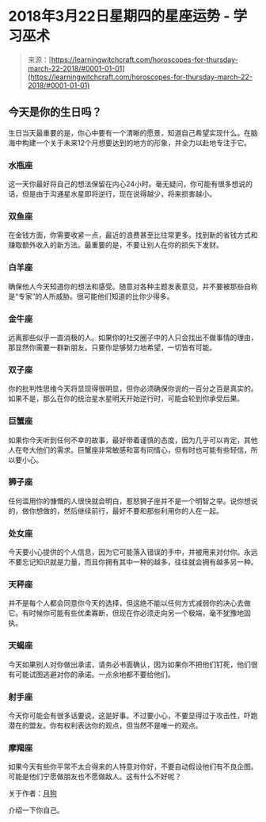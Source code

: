 <!--yml

category: 未分类

日期：2024-06-12 18:18:56

-->

# 2018年3月22日星期四的星座运势 - 学习巫术

> 来源：[https://learningwitchcraft.com/horoscopes-for-thursday-march-22-2018/#0001-01-01](https://learningwitchcraft.com/horoscopes-for-thursday-march-22-2018/#0001-01-01)

## 今天是你的生日吗？

生日当天最重要的是，你心中要有一个清晰的愿景，知道自己希望实现什么。在脑海中构建一个关于未来12个月想要达到的地方的形象，并全力以赴地专注于它。

### 水瓶座

这一天你最好将自己的想法保留在内心24小时。毫无疑问，你可能有很多想说的话，但是由于沟通星水星即将逆行，现在说得越少，将来损害越小。

### 双鱼座

在金钱方面，你需要收紧一点，最近的浪费甚至比往常更多。找到新的省钱方式和赚取额外收入的新方法。最重要的是，不要让别人在你的损失下发财。

### 白羊座

确保他人今天知道你的想法和感受。随意对各种主题发表意见，并不要被那些自称是“专家”的人所威胁。很可能他们知道的比你少得多。

### 金牛座

远离那些似乎一直消极的人。如果你的社交圈子中的人只会找出不做事情的理由，那显然你需要一群新朋友。只要你足够努力地希望，一切皆有可能。

### 双子座

你的批判性思维今天将显现得很明显，但你必须确保你说的一百分之百是真实的。如果不是，那么在你的统治星水星明天开始逆行时，可能会轮到你承受后果。

### 巨蟹座

如果你今天听到任何不幸的故事，最好带着谨慎的态度，因为几乎可以肯定，其他人在夸大他们的需求。巨蟹座非常敏感和富有同情心，但有时也可能有些轻信，所以要小心。

### 狮子座

任何滥用你的慷慨的人很快就会明白，惹怒狮子座并不是一个明智之举。说你想说的，做你想做的，然后继续前行，最好不要和那些利用你的人在一起。

### 处女座

今天要小心提供的个人信息，因为它可能落入错误的手中，并被用来对付你。永远不要忘记知识就是力量，而且你拥有其中一种的越多，往往就会拥有越多另一种。

### 天秤座

并不是每个人都会同意你今天的选择，但这绝不能以任何方式减弱你的决心去做它。有时候你可能有些优柔寡断，但现在你必须走向另一个极端，毫不犹豫地固执。

### 天蝎座

今天如果别人对你做出承诺，请务必书面确认，因为如果你不把他们钉死，他们很有可能试图逃避对你的承诺。一点余地都不要给他们。

### 射手座

今天你可能会有很多话要说，这是好事。不过要小心，不要显得过于攻击性，吓跑潜在的盟友。你有权利表达你的观点，但当然不是唯一的观点。

### 摩羯座

如果今天有些你平常不太合得来的人特意对你好，不要自动假设他们有不良企图。可能是他们宁愿做朋友也不愿做敌人。这有什么不好呢？

关于作者：[月狗](https://learningwitchcraft.com/profile/?tthayer/)

介绍一下你自己。
